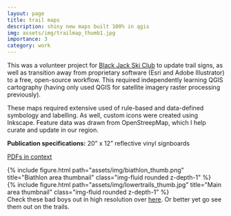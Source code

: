 ```yaml
---
layout: page
title: trail maps
description: shiny new maps built 100% in qgis
img: assets/img/trailmap_thumb1.jpg
importance: 3
category: work
---
```


This was a volunteer project for [Black Jack Ski Club](http://www.skiblackjack.ca/) to update trail signs, as well as transition away from proprietary software (Esri and Adobe Illustrator) to a free, open-source workflow. This required independently learning QGIS cartography (having only used QGIS for satellite imagery raster processing previously).

These maps required extensive used of rule-based and data-defined symbology and labelling. As well, custom icons were created using Inkscape.
Feature data was drawn from OpenStreepMap, which I help curate and update in our region.

**Publication specifications:** 20” x 12” reflective vinyl signboards

[PDFs in context](http://www.skiblackjack.ca/trail-maps/)

<div class="row justify-content-sm-center">
    <div class="col-sm-8 mt-3 mt-md-0">
        {% include figure.html path="assets/img/biathlon_thumb.png" title="Biathlon area thumbnail" class="img-fluid rounded z-depth-1" %}
    </div>
    <div class="col-sm-4 mt-3 mt-md-0">
        {% include figure.html path="assets/img/lowertrails_thumb.jpg" title="Main area thumbnail" class="img-fluid rounded z-depth-1" %}
    </div>
</div>
<div class="caption">
    Check these bad boys out in high resolution over <a href="http://www.skiblackjack.ca/trail-maps/">here</a>. Or better yet go see them out on the trails.
</div>